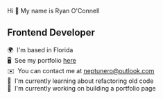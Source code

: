 Hi 👋 My name is Ryan O'Connell
## Frontend Developer
🌍  I'm based in Florida  
🖥️  See my portfolio [here](https://neptunerjo.github.io/personal-portfolio/)  
✉️  You can contact me at [neptunero@outlook.com](mailto:neptunero@outlook.com)  
🧠  I'm currently learning about refactoring old code    
🚀  I'm currently working on building a portfolio page
